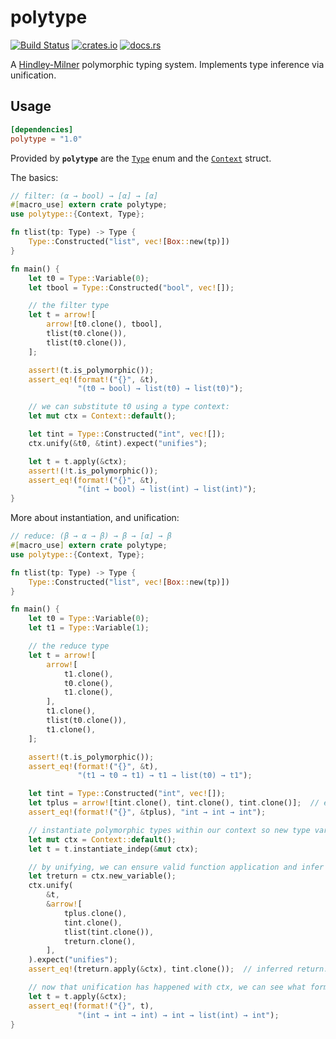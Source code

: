 # polytype

[![Build Status](https://travis-ci.org/lucasem/polytype.svg?branch=master)](https://travis-ci.org/lucasem/polytype)
[![crates.io](https://img.shields.io/crates/v/polytype.svg)](https://crates.io/crates/polytype)
[![docs.rs](https://docs.rs/polytype/badge.svg)](https://docs.rs/polytype)

A [Hindley-Milner](https://wikipedia.org/wiki/Hindley–Milner_type_system) polymorphic typing system.
Implements type inference via unification.

## Usage

```toml
[dependencies]
polytype = "1.0"
```

Provided by **`polytype`** are the
[`Type`](https://docs.rs/polytype/1.0.2/polytype/enum.Type.html) enum and
the [`Context`](https://docs.rs/polytype/1.0.2/polytype/struct.Context.html)
struct.

The basics:

```rust
// filter: (α → bool) → [α] → [α]
#[macro_use] extern crate polytype;
use polytype::{Context, Type};

fn tlist(tp: Type) -> Type {
    Type::Constructed("list", vec![Box::new(tp)])
}

fn main() {
    let t0 = Type::Variable(0);
    let tbool = Type::Constructed("bool", vec![]);

    // the filter type
    let t = arrow![
        arrow![t0.clone(), tbool],
        tlist(t0.clone()),
        tlist(t0.clone()),
    ];

    assert!(t.is_polymorphic());
    assert_eq!(format!("{}", &t),
               "(t0 → bool) → list(t0) → list(t0)");

    // we can substitute t0 using a type context:
    let mut ctx = Context::default();

    let tint = Type::Constructed("int", vec![]);
    ctx.unify(&t0, &tint).expect("unifies");

    let t = t.apply(&ctx);
    assert!(!t.is_polymorphic());
    assert_eq!(format!("{}", &t),
               "(int → bool) → list(int) → list(int)");
}
```

More about instantiation, and unification:

```rust
// reduce: (β → α → β) → β → [α] → β
#[macro_use] extern crate polytype;
use polytype::{Context, Type};

fn tlist(tp: Type) -> Type {
    Type::Constructed("list", vec![Box::new(tp)])
}

fn main() {
    let t0 = Type::Variable(0);
    let t1 = Type::Variable(1);

    // the reduce type
    let t = arrow![
        arrow![
            t1.clone(),
            t0.clone(),
            t1.clone(),
        ],
        t1.clone(),
        tlist(t0.clone()),
        t1.clone(),
    ];

    assert!(t.is_polymorphic());
    assert_eq!(format!("{}", &t),
               "(t1 → t0 → t1) → t1 → list(t0) → t1");

    let tint = Type::Constructed("int", vec![]);
    let tplus = arrow![tint.clone(), tint.clone(), tint.clone()];  // e.g. add two ints
    assert_eq!(format!("{}", &tplus), "int → int → int");

    // instantiate polymorphic types within our context so new type variables will be distinct
    let mut ctx = Context::default();
    let t = t.instantiate_indep(&mut ctx);

    // by unifying, we can ensure valid function application and infer what gets returned
    let treturn = ctx.new_variable();
    ctx.unify(
        &t,
        &arrow![
            tplus.clone(),
            tint.clone(),
            tlist(tint.clone()),
            treturn.clone(),
        ],
    ).expect("unifies");
    assert_eq!(treturn.apply(&ctx), tint.clone());  // inferred return: int

    // now that unification has happened with ctx, we can see what form reduce takes
    let t = t.apply(&ctx);
    assert_eq!(format!("{}", t),
               "(int → int → int) → int → list(int) → int");
}
```
